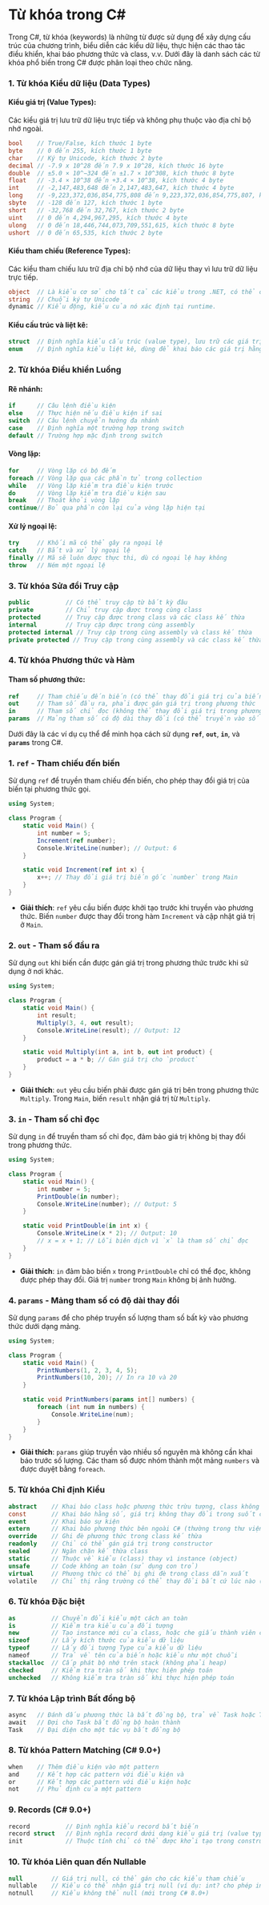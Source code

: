 # **Từ khóa trong C#**

Trong C#, từ khóa (keywords) là những từ được sử dụng để xây dựng cấu trúc của chương trình, biểu diễn các kiểu dữ liệu,
thực hiện các thao tác điều khiển, khai báo phương thức và class, v.v. Dưới đây là danh sách các từ khóa phổ biến trong
C# được phân loại theo chức năng.

### **1. Từ khóa Kiểu dữ liệu (Data Types)**

#### **Kiểu giá trị (Value Types):**

Các kiểu giá trị lưu trữ dữ liệu trực tiếp và không phụ thuộc vào địa chỉ bộ nhớ ngoài.

```csharp
bool    // True/False, kích thước 1 byte
byte    // 0 đến 255, kích thước 1 byte
char    // Ký tự Unicode, kích thước 2 byte
decimal // -7.9 x 10^28 đến 7.9 x 10^28, kích thước 16 byte
double  // ±5.0 × 10^−324 đến ±1.7 × 10^308, kích thước 8 byte
float   // -3.4 × 10^38 đến +3.4 × 10^38, kích thước 4 byte
int     // -2,147,483,648 đến 2,147,483,647, kích thước 4 byte
long    // -9,223,372,036,854,775,808 đến 9,223,372,036,854,775,807, kích thước 8 byte
sbyte   // -128 đến 127, kích thước 1 byte
short   // -32,768 đến 32,767, kích thước 2 byte
uint    // 0 đến 4,294,967,295, kích thước 4 byte
ulong   // 0 đến 18,446,744,073,709,551,615, kích thước 8 byte
ushort  // 0 đến 65,535, kích thước 2 byte
```

#### **Kiểu tham chiếu (Reference Types):**

Các kiểu tham chiếu lưu trữ địa chỉ bộ nhớ của dữ liệu thay vì lưu trữ dữ liệu trực tiếp.

```csharp
object  // Là kiểu cơ sở cho tất cả các kiểu trong .NET, có thể chứa bất kỳ kiểu dữ liệu nào.
string  // Chuỗi ký tự Unicode
dynamic // Kiểu động, kiểu của nó xác định tại runtime.
```

#### **Kiểu cấu trúc và liệt kê:**

```csharp
struct  // Định nghĩa kiểu cấu trúc (value type), lưu trữ các giá trị và có thể chứa các trường và phương thức.
enum    // Định nghĩa kiểu liệt kê, dùng để khai báo các giá trị hằng.
```

### **2. Từ khóa Điều khiển Luồng**

#### **Rẽ nhánh:**

```csharp
if      // Câu lệnh điều kiện
else    // Thực hiện nếu điều kiện if sai
switch  // Câu lệnh chuyển hướng đa nhánh
case    // Định nghĩa một trường hợp trong switch
default // Trường hợp mặc định trong switch
```

#### **Vòng lặp:**

```csharp
for     // Vòng lặp có bộ đếm
foreach // Vòng lặp qua các phần tử trong collection
while   // Vòng lặp kiểm tra điều kiện trước
do      // Vòng lặp kiểm tra điều kiện sau
break   // Thoát khỏi vòng lặp
continue// Bỏ qua phần còn lại của vòng lặp hiện tại
```

#### **Xử lý ngoại lệ:**

```csharp
try     // Khối mã có thể gây ra ngoại lệ
catch   // Bắt và xử lý ngoại lệ
finally // Mã sẽ luôn được thực thi, dù có ngoại lệ hay không
throw   // Ném một ngoại lệ
```

### **3. Từ khóa Sửa đổi Truy cập**

```csharp
public          // Có thể truy cập từ bất kỳ đâu
private         // Chỉ truy cập được trong cùng class
protected       // Truy cập được trong class và các class kế thừa
internal        // Truy cập được trong cùng assembly
protected internal // Truy cập trong cùng assembly và class kế thừa
private protected // Truy cập trong cùng assembly và các class kế thừa
```

### **4. Từ khóa Phương thức và Hàm**

#### **Tham số phương thức:**

```csharp
ref     // Tham chiếu đến biến (có thể thay đổi giá trị của biến tại phương thức gọi)
out     // Tham số đầu ra, phải được gán giá trị trong phương thức
in      // Tham số chỉ đọc (không thể thay đổi giá trị trong phương thức)
params  // Mảng tham số có độ dài thay đổi (có thể truyền vào số lượng tham số bất kỳ)
```

Dưới đây là các ví dụ cụ thể để minh họa cách sử dụng **`ref`**, **`out`**, **`in`**, và **`params`** trong C#.

### 1. `ref` - Tham chiếu đến biến

Sử dụng `ref` để truyền tham chiếu đến biến, cho phép thay đổi giá trị của biến tại phương thức gọi.

```csharp
using System;

class Program {
    static void Main() {
        int number = 5;
        Increment(ref number);
        Console.WriteLine(number); // Output: 6
    }

    static void Increment(ref int x) {
        x++; // Thay đổi giá trị biến gốc `number` trong Main
    }
}
```

- **Giải thích**: `ref` yêu cầu biến được khởi tạo trước khi truyền vào phương thức. Biến `number` được thay đổi trong
  hàm `Increment` và cập nhật giá trị ở `Main`.

### 2. `out` - Tham số đầu ra

Sử dụng `out` khi biến cần được gán giá trị trong phương thức trước khi sử dụng ở nơi khác.

```csharp
using System;

class Program {
    static void Main() {
        int result;
        Multiply(3, 4, out result);
        Console.WriteLine(result); // Output: 12
    }

    static void Multiply(int a, int b, out int product) {
        product = a * b; // Gán giá trị cho `product`
    }
}
```

- **Giải thích**: `out` yêu cầu biến phải được gán giá trị bên trong phương thức `Multiply`. Trong `Main`, biến `result`
  nhận giá trị từ `Multiply`.

### 3. `in` - Tham số chỉ đọc

Sử dụng `in` để truyền tham số chỉ đọc, đảm bảo giá trị không bị thay đổi trong phương thức.

```csharp
using System;

class Program {
    static void Main() {
        int number = 5;
        PrintDouble(in number);
        Console.WriteLine(number); // Output: 5
    }

    static void PrintDouble(in int x) {
        Console.WriteLine(x * 2); // Output: 10
        // x = x + 1; // Lỗi biên dịch vì `x` là tham số chỉ đọc
    }
}
```

- **Giải thích**: `in` đảm bảo biến `x` trong `PrintDouble` chỉ có thể đọc, không được phép thay đổi. Giá trị `number`
  trong `Main` không bị ảnh hưởng.

### 4. `params` - Mảng tham số có độ dài thay đổi

Sử dụng `params` để cho phép truyền số lượng tham số bất kỳ vào phương thức dưới dạng mảng.

```csharp
using System;

class Program {
    static void Main() {
        PrintNumbers(1, 2, 3, 4, 5);
        PrintNumbers(10, 20); // In ra 10 và 20
    }

    static void PrintNumbers(params int[] numbers) {
        foreach (int num in numbers) {
            Console.WriteLine(num);
        }
    }
}
```

- **Giải thích**: `params` giúp truyền vào nhiều số nguyên mà không cần khai báo trước số lượng. Các tham số được nhóm
  thành một mảng `numbers` và được duyệt bằng `foreach`.

### **5. Từ khóa Chỉ định Kiểu**

```csharp
abstract    // Khai báo class hoặc phương thức trừu tượng, class không thể tạo instance
const       // Khai báo hằng số, giá trị không thay đổi trong suốt chương trình
event       // Khai báo sự kiện
extern      // Khai báo phương thức bên ngoài C# (thường trong thư viện ngoài .NET)
override    // Ghi đè phương thức trong class kế thừa
readonly    // Chỉ có thể gán giá trị trong constructor
sealed      // Ngăn chặn kế thừa class
static      // Thuộc về kiểu (class) thay vì instance (object)
unsafe      // Code không an toàn (sử dụng con trỏ)
virtual     // Phương thức có thể bị ghi đè trong class dẫn xuất
volatile    // Chỉ thị rằng trường có thể thay đổi bất cứ lúc nào (chủ yếu trong multi-threading)
```

### **6. Từ khóa Đặc biệt**

```csharp
as          // Chuyển đổi kiểu một cách an toàn
is          // Kiểm tra kiểu của đối tượng
new         // Tạo instance mới của class, hoặc che giấu thành viên của class cha
sizeof      // Lấy kích thước của kiểu dữ liệu
typeof      // Lấy đối tượng Type của kiểu dữ liệu
nameof      // Trả về tên của biến hoặc kiểu như một chuỗi
stackalloc  // Cấp phát bộ nhớ trên stack (không phải heap)
checked     // Kiểm tra tràn số khi thực hiện phép toán
unchecked   // Không kiểm tra tràn số khi thực hiện phép toán
```

### **7. Từ khóa Lập trình Bất đồng bộ**

```csharp
async   // Đánh dấu phương thức là bất đồng bộ, trả về Task hoặc Task<T>
await   // Đợi cho Task bất đồng bộ hoàn thành
Task    // Đại diện cho một tác vụ bất đồng bộ
```

### **8. Từ khóa Pattern Matching (C# 9.0+)**

```csharp
when    // Thêm điều kiện vào một pattern
and     // Kết hợp các pattern với điều kiện và
or      // Kết hợp các pattern với điều kiện hoặc
not     // Phủ định của một pattern
```

### **9. Records (C# 9.0+)**

```csharp
record          // Định nghĩa kiểu record bất biến
record struct   // Định nghĩa record dưới dạng kiểu giá trị (value type)
init            // Thuộc tính chỉ có thể được khởi tạo trong constructor hoặc với từ khóa init
```

### **10. Từ khóa Liên quan đến Nullable**

```csharp
null        // Giá trị null, có thể gán cho các kiểu tham chiếu
nullable    // Kiểu có thể nhận giá trị null (ví dụ: int? cho phép int là null)
notnull     // Kiểu không thể null (mới trong C# 8.0+)
```
